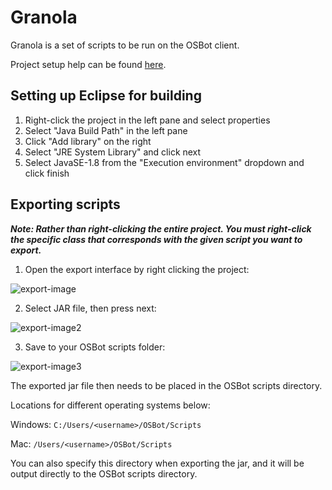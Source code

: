# Granola
Granola is a set of scripts to be run on the OSBot client.


Project setup help can be found [here](https://osbot.org/forum/topic/58775-a-beginners-guide-to-writing-osbot-scripts-where-to-get-started-by-apaec/?__cf_chl_jschl_tk__=34dc0657cc43aa6dc3df3ecb00d228afcf71e507-1593698280-0-AeIx0Dz4GGydpjo-q4EGHPrntqpTEjok9zlfGmUUvOJruJXH8m3eySCO2jgmooWYlMNntcBWpCmIQr_dSJLrWAXmmByo73tYoj6BNs2c-1bWo7DOUvPH2q247V5AJhA_w8VyGvtMOgQhvKXWuDLU3B8WrUilujfHfbrTkJNX12nIL200CG0hAKumowYWdKSiX5pxtbEWRq9niMRH0C20rwe_QCaXwmF38WhsHqtbTZiJOQG9zztSRM7dUfEhV29ZpiKl9DRLl4Ngw0y5aEtLjesDZ_A_JcSjNvHq1OktFmtGkd7LK3dOVXKjN0YNekYXQd-bBfR4OlvCUoBnRbeuTort1m-_45ATe015iBFDo2MmL95mlEHuGQCFXRK66GUZntBMnIsKHtt03dJsZNs8V2k).

## Setting up Eclipse for building
1. Right-click the project in the left pane and select properties
2. Select "Java Build Path" in the left pane
3. Click "Add library" on the right
4. Select "JRE System Library" and click next
5. Select JavaSE-1.8 from the "Execution environment" dropdown and click finish

## Exporting scripts
***Note: Rather than right-clicking the entire project. You must right-click the specific class that corresponds with the given script you want to export.***

1. Open the export interface by right clicking the project:

![export-image](https://i.imgur.com/0YstWrN.png)

2. Select JAR file, then press next:

![export-image2](https://i.imgur.com/PabvBaf.png)

3. Save to your OSBot scripts folder:

![export-image3](https://i.imgur.com/qomCpGr.png)

The exported jar file then needs to be placed in the OSBot scripts directory.

Locations for different operating systems below:

Windows: `C:/Users/<username>/OSBot/Scripts`

Mac: `/Users/<username>/OSBot/Scripts`

You can also specify this directory when exporting the jar, and it will be output directly to the OSBot scripts directory.
